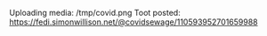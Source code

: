 Uploading media: /tmp/covid.png
Toot posted: https://fedi.simonwillison.net/@covidsewage/110593952701659988
